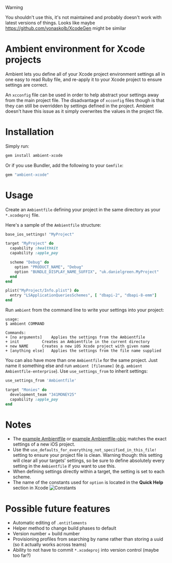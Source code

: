 > [!WARNING]
> You shouldn't use this, it's not maintained and probably doesn't work with latest versions of things. Looks like maybe https://github.com/yonaskolb/XcodeGen might be similar

Ambient environment for Xcode projects
======================================

Ambient lets you define all of your Xcode project environment settings all in one easy to read Ruby file, and re-apply it to your Xcode project to ensure settings are correct.

An `xcconfig` file can be used in order to help abstract your settings away from the main project file. The disadvantage of `xcconfig` files though is that they can still be overridden by settings defined in the project. Ambient doesn't have this issue as it simply overwrites the values in the project file.


Installation
============

Simply run:
```bash
gem install ambient-xcode
```

Or if you use Bundler, add the following to your `Gemfile`:
```ruby
gem "ambient-xcode"
```

Usage
=====

Create an `Ambientfile` defining your project in the same directory as your `*.xcodeproj` file.

Here's a sample of the `Ambientfile` structure:
```ruby
base_ios_settings! "MyProject"

target "MyProject" do
  capability :healthkit
  capability :apple_pay

  scheme "Debug" do
    option "PRODUCT_NAME", "Debug"
    option "BUNDLE_DISPLAY_NAME_SUFFIX", "uk.danielgreen.MyProject"
  end
end

plist("MyProject/Info.plist") do
  entry "LSApplicationQueriesSchemes", [ "dbapi-2", "dbapi-8-emm"]
end
```

Run `ambient` from the command line to write your settings into your project:
```
usage:
$ ambient COMMAND

Commands:
+ [no arguments]	Applies the settings from the Ambientfile
+ init			Creates an Ambientfile in the current directory
+ new NAME		Creates a new iOS Xcode project with given name
+ [anything else]	Applies the settings from the file name supplied
```

You can also have more than one `Ambientfile` for the same project. Just name it something else and run `ambient [filename]` (e.g. `ambient Ambientfile-enterprise`). Use `use_settings_from` to inherit settings:

```ruby
use_settings_from 'Ambientfile'

target "Monies" do
  development_team "341MONEY25"
  capability :apple_pay
end
```


Notes
=====

- The [example Ambientfile](https://github.com/Dan2552/ambient-xcode/blob/master/example/Ambientfile) or [example Ambientfile-objc](https://github.com/Dan2552/ambient-xcode/blob/master/example/Ambientfile-objc) matches the exact settings of a new iOS project.
- Use the `use_defaults_for_everything_not_specified_in_this_file!` setting to ensure your project file is clean. Warning though: this setting will clear all your targets' settings, so be sure to define absolutely every setting in the `Ambientfile` if you want to use this.
- When defining settings directly within a target, the setting is set to each scheme.
- The name of the constants used for `option` is located in the **Quick Help** section in Xcode
![Constants](example/images/Constant.png)

Possible future features
========================

- Automatic editing of `.entitlements`
- Helper method to change build phases to default
- Version number + build number
- Provisioning profiles from searching by name rather than storing a uuid (so it actually works across teams)
- Ability to not have to commit `*.xcodeproj` into version control (maybe too far?)
